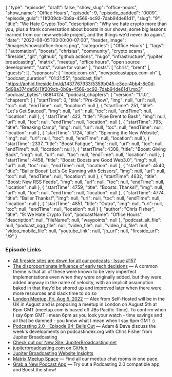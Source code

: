 {
  "type": "episode",
  "draft": false,
  "show_slug": "office-hours",
  "show_name": "Office Hours",
  "episode": 9,
  "episode_padded": "0009",
  "episode_guid": "11f209cb-0b8a-4569-bc92-7dab94de61d1",
  "slug": "9",
  "title": "We Hate Crypto Too",
  "description": "Why we hate crypto more than you, plus a frank conversation about boosts in our shows, some big lessons learned from our new website project, and the things we'd never do again.",
  "date": "2022-08-05T03:00:00-07:00",
  "header_image": "/images/shows/office-hours.png",
  "categories": [
    "Office Hours"
  ],
  "tags": [
    "automation",
    "boosts",
    "chrislas",
    "community",
    "crypto scams",
    "fireside",
    "git",
    "github",
    "github actions",
    "hugo",
    "infrastructure",
    "jupiter broadcasting",
    "matrix",
    "meetup",
    "office hours",
    "open source development",
    "sats",
    "value for value"
  ],
  "hosts": [
    "chris",
    "brent"
  ],
  "guests": [],
  "sponsors": [
    "linode.com-oh",
    "newpodcastapps.com-oh"
  ],
  "podcast_duration": "01:21:55",
  "podcast_file": "https://aphid.fireside.fm/d/1437767933/5359b045-c3ec-4bb4-8e0d-5d98a374de56/11f209cb-0b8a-4569-bc92-7dab94de61d1.mp3",
  "podcast_bytes": 68814124,
  "podcast_chapters": {
    "version": "1.1.0",
    "chapters": [
      {
        "startTime": 0,
        "title": "Pre-Show",
        "img": null,
        "url": null,
        "toc": null,
        "endTime": null,
        "location": null
      },
      {
        "startTime": 251,
        "title": "Let's Get Sauced",
        "img": null,
        "url": null,
        "toc": null,
        "endTime": null,
        "location": null
      },
      {
        "startTime": 423,
        "title": "Pipe Brent to Bash",
        "img": null,
        "url": null,
        "toc": null,
        "endTime": null,
        "location": null
      },
      {
        "startTime": 795,
        "title": "Breaking Camp",
        "img": null,
        "url": null,
        "toc": null,
        "endTime": null,
        "location": null
      },
      {
        "startTime": 1724,
        "title": "Spinning the New Website",
        "img": null,
        "url": null,
        "toc": null,
        "endTime": null,
        "location": null
      },
      {
        "startTime": 2337,
        "title": "Boost Fatigue",
        "img": null,
        "url": null,
        "toc": null,
        "endTime": null,
        "location": null
      },
      {
        "startTime": 4308,
        "title": "Boost: Giving Back",
        "img": null,
        "url": null,
        "toc": null,
        "endTime": null,
        "location": null
      },
      {
        "startTime": 4458,
        "title": "Boost: Boosts are Good Web3.0",
        "img": null,
        "url": null,
        "toc": null,
        "endTime": null,
        "location": null
      },
      {
        "startTime": 4540,
        "title": "Baller Boost! Let's Go Running with Scissors",
        "img": null,
        "url": null,
        "toc": null,
        "endTime": null,
        "location": null
      },
      {
        "startTime": 4632,
        "title": "Boost: New RSS Feeds",
        "img": null,
        "url": null,
        "toc": null,
        "endTime": null,
        "location": null
      },
      {
        "startTime": 4759,
        "title": "Boosts: Thanks!",
        "img": null,
        "url": null,
        "toc": null,
        "endTime": null,
        "location": null
      },
      {
        "startTime": 4774,
        "title": "Baller Thanks!",
        "img": null,
        "url": null,
        "toc": null,
        "endTime": null,
        "location": null
      },
      {
        "startTime": 4851,
        "title": "Outro",
        "img": null,
        "url": null,
        "toc": null,
        "endTime": null,
        "location": null
      }
    ],
    "author": "Chris Fisher",
    "title": "9: We Hate Crypto Too",
    "podcastName": "Office Hours",
    "description": null,
    "fileName": null,
    "waypoints": null
  },
  "podcast_alt_file": null,
  "podcast_ogg_file": null,
  "video_file": null,
  "video_hd_file": null,
  "video_mobile_file": null,
  "youtube_link": null,
  "jb_url": null,
  "fireside_url": "/9"
}


### Episode Links

  * [All fireside sites are down for all our podcasts · Issue #157](https://github.com/firesidelabs/fireside-features/issues/157 "All fireside sites are down for all our podcasts · Issue #157")
  * [The disproportionate influence of early tech decisions](https://brandur.org/fragments/early-tech-decisions "The disproportionate influence of early tech decisions") — A common theme is that all of these were known to be very imperfect implementations even when they were originally added, but they were added anyway in the name of velocity, with an implicit assumption baked in that they’d be shored up and improved later when there were more resources and slack time to do so
  * [London Meetup, Fri, Aug 5, 2022](https://www.meetup.com/jupiterbroadcasting/events/286056077/ "London Meetup, Fri, Aug 5, 2022") — Alex from Self-Hosted will be in the UK in August and is proposing a meetup in London on August 5th at 6pm GMT (meetup.com is based off JBs Pacific Time). To confirm when I say 6pm GMT I mean 6pm as you look your watch - time savings and all that be damned - you know what I mean when I say 6pm GMT :)
  * [Podcasting 2.0 - Episode 94: Bells Out](https://fountain.fm/episode/9098790353 "Podcasting 2.0 - Episode 94: Bells Out") — Adam & Dave discuss the week's developments on podcastindex.org with Chris Fisher from Jupiter Broadcasting 
  * [Check out our New Site: JupiterBroadcasting.net](https://jupiterbroadcasting.net/ "Check out our New Site: JupiterBroadcasting.net")
  * [jupiterbroadcasting.com on GitHub](https://github.com/JupiterBroadcasting/jupiterbroadcasting.com/ "jupiterbroadcasting.com on GitHub")
  * [Jupiter Broadcasting Website Insights](https://github.com/JupiterBroadcasting/jupiterbroadcasting.com/pulse/monthly "Jupiter Broadcasting Website Insights")
  * [Matrix Meetup Space](https://bit.ly/meetupmatrix "Matrix Meetup Space") — Find all our meetup chat rooms in one pace.
  * [Grab a New Podcast App](https://podcastindex.org/apps?appTypes=app&elements=Value "Grab a New Podcast App") — Try out a Podcasting 2.0 compatible app, and Boost the show!


